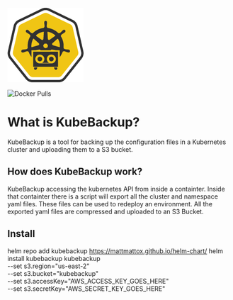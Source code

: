 ![KubeBackup Logo](/assets/kubebackup-logo.png)

![Docker Pulls](https://img.shields.io/docker/pulls/cube8021/kubebackup.svg)

# What is KubeBackup?
KubeBackup is a tool for backing up the configuration files in a Kubernetes cluster and uploading them to a S3 bucket.

## How does KubeBackup work?
KubeBackup accessing the kubernetes API from inside a containter. Inside that containter there is a script will export all the cluster and namespace yaml files. These files can be used to redeploy an environment. All the exported yaml files are compressed and uploaded to an S3 Bucket.

## Install
helm repo add kubebackup https://mattmattox.github.io/helm-chart/
helm install kubebackup kubebackup \
--set s3.region="us-east-2" \
--set s3.bucket="kubebackup" \
--set s3.accessKey="AWS_ACCESS_KEY_GOES_HERE" \
--set s3.secretKey="AWS_SECRET_KEY_GOES_HERE"
